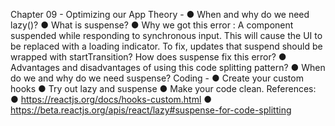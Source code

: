 Chapter 09 - Optimizing our App
Theory -
● When and why do we need lazy()?
● What is suspense?
● Why we got this error : A component suspended while responding to
synchronous input. This will cause the UI to be replaced with a loading indicator.
To fix, updates that suspend should be wrapped with startTransition? How does
suspense fix this error?
● Advantages and disadvantages of using this code splitting pattern?
● When do we and why do we need suspense?
Coding -
● Create your custom hooks
● Try out lazy and suspense
● Make your code clean.
References:
● https://reactjs.org/docs/hooks-custom.html
● https://beta.reactjs.org/apis/react/lazy#suspense-for-code-splitting